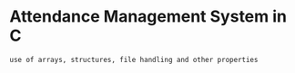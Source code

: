 # Attendance Management System in C
```use of arrays, structures, file handling and other properties```
